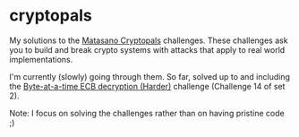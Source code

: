 # cryptopals
My solutions to the [Matasano Cryptopals](https://cryptopals.com/) challenges.
These challenges ask you to build and break crypto systems with attacks that apply to real world implementations.

I'm currently (slowly) going through them.
So far, solved up to and including the [Byte-at-a-time ECB decryption (Harder)](https://cryptopals.com/sets/2/challenges/14) challenge (Challenge 14 of set 2).

Note: I focus on solving the challenges rather than on having pristine code ;)
